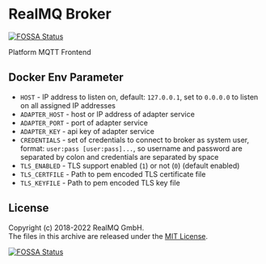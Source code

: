 # RealMQ Broker
[![FOSSA Status](https://app.fossa.io/api/projects/git%2Bgithub.com%2Frealmq%2Frealmq-broker.svg?type=shield)](https://app.fossa.io/projects/git%2Bgithub.com%2Frealmq%2Frealmq-broker?ref=badge_shield)

Platform MQTT Frontend

## Docker Env Parameter
- `HOST` - IP address to listen on, default: `127.0.0.1`, set to `0.0.0.0` to
  listen on all assigned IP addresses
- `ADAPTER_HOST` - host or IP address of adapter service
- `ADAPTER_PORT` - port of adapter service
- `ADAPTER_KEY` - api key of adapter service
- `CREDENTIALS` - set of credentials to connect to broker as system user,
  format: `user:pass [user:pass]...`, so username and password are separated by
  colon and credentials are separated by space
- `TLS_ENABLED` - TLS support enabled (`1`) or not (`0`) (default enabled)
- `TLS_CERTFILE` - Path to pem encoded TLS certificate file
- `TLS_KEYFILE` - Path to pem encoded TLS key file


## License
Copyright (c) 2018-2022 RealMQ GmbH.<br />
The files in this archive are released under the [MIT License](LICENSE).

[![FOSSA Status](https://app.fossa.io/api/projects/git%2Bgithub.com%2Frealmq%2Frealmq-broker.svg?type=large)](https://app.fossa.io/projects/git%2Bgithub.com%2Frealmq%2Frealmq-broker?ref=badge_large)
